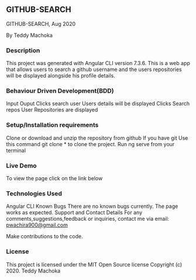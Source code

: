 ## GITHUB-SEARCH

GITHUB-SEARCH, Aug 2020

By Teddy Machoka

### Description
This project was generated with Angular CLI version 7.3.6. This is a web app that allows users to search a github username and the users repositories will be displayed alongside his profile details.

### Behaviour Driven Development(BDD)
Input	Ouput
Clicks search user	Users details will be displayed
Clicks Search repos	User Repositories are displayed

### Setup/Installation requirements
Clone or download and unzip the repository from github 
If you have git Use this command git clone * to clone the project.
Run ng serve from your terminal

### Live Demo
To view the page click on the link below



### Technologies Used
Angular CLI
Known Bugs
There are no known bugs currently. The page works as expected.
Support and Contact Details
For any comments,suggestions,feedback or inquiries, contact me via email: pwachira900@gmail.com

Make contributions to the code.

### License
This project is licensed under the MIT Open Source license Copyright (c) 2020. Teddy Machoka